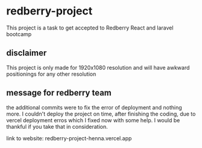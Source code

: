 # redberry-project
This project is a task to get accepted to Redberry React and laravel bootcamp 

## disclaimer
This project is only made for 1920x1080 resolution and will have awkward positionings for any other resolution

## message for redberry team
the additional commits were to fix the error of deployment and nothing more. I couldn't deploy the project on time, after finishing the coding, due to vercel deployment erros which I fixed now with some help. I would be thankful if you take that in consideration.

link to website:
redberry-project-henna.vercel.app
